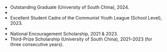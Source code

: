 <!--
 * @Descripttion: 
 * @Author: Yujia Chen
 * @version: 
 * @Date: 2025-09-14 10:44:13
 * @LastEditors: Yujia Chen
 * @LastEditTime: 2025-09-14 11:37:52
 * @FilePath: \doubletwo123.github.io\contents\awards.md
-->

- Outstanding Graduate (University of South China), 2024. 
-
- Excellent Student Cadre of the Communist Youth League (School Level), 2023.  
- 
- National Encouragement Scholarship, 2021 & 2023.  
- Third-Prize Scholarship (University of South China), 2021–2023 (for three consecutive years).
